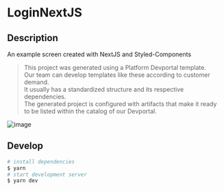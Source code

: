 # LoginNextJS

## Description

An example screen created with NextJS and Styled-Components


> This project was generated using a Platform Devportal template. <br>
Our team can develop templates like these according to customer demand. <br>
It usually has a standardized structure and its respective dependencies. <br>
The generated project is configured with artifacts that make it ready to be listed within the catalog of our Devportal.



<img src="/assets/print.webp" alt="image"/>


## Develop

```bash
# install dependencies
$ yarn
# start development server
$ yarn dev
```
